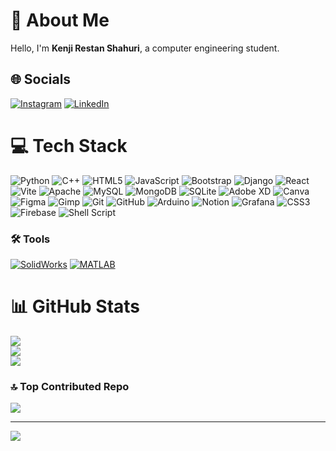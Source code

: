 # 💫 About Me
Hello, I'm **Kenji Restan Shahuri**, a computer engineering student.

## 🌐 Socials
[![Instagram](https://img.shields.io/badge/Instagram-%23E4405F.svg?logo=Instagram&logoColor=white)](https://instagram.com/kenjisyahuri_)
[![LinkedIn](https://img.shields.io/badge/LinkedIn-%230077B5.svg?logo=linkedin&logoColor=white)](https://linkedin.com/in/kenjirestansyahuri)

# 💻 Tech Stack
![Python](https://img.shields.io/badge/python-3670A0?style=flat-square&logo=python&logoColor=ffdd54) 
![C++](https://img.shields.io/badge/c++-%2300599C.svg?style=flat-square&logo=c%2B%2B&logoColor=white) 
![HTML5](https://img.shields.io/badge/html5-%23E34F26.svg?style=flat-square&logo=html5&logoColor=white) 
![JavaScript](https://img.shields.io/badge/javascript-%23323330.svg?style=flat-square&logo=javascript&logoColor=%23F7DF1E) 
![Bootstrap](https://img.shields.io/badge/bootstrap-%238511FA.svg?style=flat-square&logo=bootstrap&logoColor=white) 
![Django](https://img.shields.io/badge/django-%23092E20.svg?style=flat-square&logo=django&logoColor=white) 
![React](https://img.shields.io/badge/react-%2320232a.svg?style=flat-square&logo=react&logoColor=%2361DAFB) 
![Vite](https://img.shields.io/badge/vite-%23646CFF.svg?style=flat-square&logo=vite&logoColor=white) 
![Apache](https://img.shields.io/badge/apache-%23D42029.svg?style=flat-square&logo=apache&logoColor=white) 
![MySQL](https://img.shields.io/badge/mysql-4479A1.svg?style=flat-square&logo=mysql&logoColor=white) 
![MongoDB](https://img.shields.io/badge/MongoDB-%234ea94b.svg?style=flat-square&logo=mongodb&logoColor=white) 
![SQLite](https://img.shields.io/badge/sqlite-%2307405e.svg?style=flat-square&logo=sqlite&logoColor=white) 
![Adobe XD](https://img.shields.io/badge/Adobe%20XD-470137?style=flat-square&logo=Adobe%20XD&logoColor=#FF61F6) 
![Canva](https://img.shields.io/badge/Canva-%2300C4CC.svg?style=flat-square&logo=Canva&logoColor=white) 
![Figma](https://img.shields.io/badge/figma-%23F24E1E.svg?style=flat-square&logo=figma&logoColor=white) 
![Gimp](https://img.shields.io/badge/Gimp-657D8B?style=flat-square&logo=gimp&logoColor=FFFFFF) 
![Git](https://img.shields.io/badge/git-%23F05033.svg?style=flat-square&logo=git&logoColor=white) 
![GitHub](https://img.shields.io/badge/github-%23121011.svg?style=flat-square&logo=github&logoColor=white) 
![Arduino](https://img.shields.io/badge/-Arduino-00979D?style=flat-square&logo=Arduino&logoColor=white) 
![Notion](https://img.shields.io/badge/Notion-%23000000.svg?style=flat-square&logo=notion&logoColor=white) 
![Grafana](https://img.shields.io/badge/grafana-%23F46800.svg?style=flat-square&logo=grafana&logoColor=white) 
![CSS3](https://img.shields.io/badge/css3-%231572B6.svg?style=flat-square&logo=css3&logoColor=white) 
![Firebase](https://img.shields.io/badge/firebase-%23039BE5.svg?style=flat-square&logo=firebase) 
![Shell Script](https://img.shields.io/badge/shell_script-%23121011.svg?style=flat-square&logo=gnu-bash&logoColor=white)

### 🛠️ Tools
[![SolidWorks](https://img.shields.io/badge/SolidWorks-00A3E0?style=flat-square&logo=solidworks&logoColor=white)](https://www.cleanpng.com/png-computer-icons-solidworks-e-1541448/)
[![MATLAB](https://img.shields.io/badge/MATLAB-DA3B3A?style=flat-square&logo=MATLAB&logoColor=white)](https://www.pngwing.com/id/free-png-avhid)

# 📊 GitHub Stats
![](https://github-readme-stats.vercel.app/api?username=kenjirestansyahuri&theme=dark&hide_border=false&include_all_commits=false&count_private=false)<br/>
![](https://github-readme-streak-stats.herokuapp.com/?user=kenjirestansyahuri&theme=dark&hide_border=false)<br/>
![](https://github-readme-stats.vercel.app/api/top-langs/?username=kenjirestansyahuri&theme=dark&hide_border=false&include_all_commits=false&count_private=false&layout=compact)

### 🔝 Top Contributed Repo
![](https://github-contributor-stats.vercel.app/api?username=kenjirestansyahuri&limit=5&theme=dark&combine_all_yearly_contributions=true)

---
[![](https://visitcount.itsvg.in/api?id=kenjirestansyahuri&icon=0&color=0)](https://visitcount.itsvg.in)

<!-- Proudly created with GPRM ( https://gprm.itsvg.in ) -->
